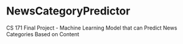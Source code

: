 # NewsCategoryPredictor
CS 171 Final Project - Machine Learning Model that can Predict News Categories Based on Content

